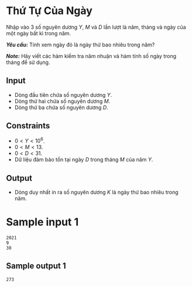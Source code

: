 # Thứ Tự Của Ngày

Nhập vào $3$ số nguyên dương $Y$, $M$ và $D$ lần lượt là năm, tháng và ngày của một ngày bất kì trong năm. 

***Yêu cầu:*** Tính xem ngày đó là ngày thứ bao nhiêu trong năm?

***Note:*** Hãy viết các hàm kiểm tra năm nhuận và hàm tính số ngày trong tháng để sử dụng.

## Input

- Dòng đầu tiên chứa số nguyên dương $Y$.
- Dòng thứ hai chứa số nguyên dương $M$.
- Dòng thứ ba chứa số nguyên dương $D$.

## Constraints

- $0 < Y < 10^6$.
- $0 < M < 13$.
- $0 < D < 31$.
- Dữ liệu đảm bảo tồn tại ngày $D$ trong tháng $M$ của năm $Y$.

## Output

- Dòng duy nhất in ra số nguyên dương $K$ là ngày thứ bao nhiêu trong năm.

# Sample input 1

```
2021
9
30
```

## Sample output 1

```
273
```